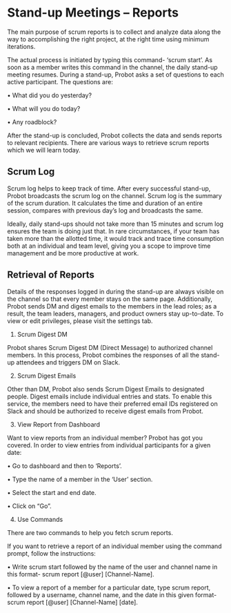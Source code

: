 # Stand-up Meetings – Reports

The main purpose of scrum reports is to collect and analyze data along the way to accomplishing the right project, at the right time using minimum iterations.

The actual process is initiated by typing this command- ‘scrum start’. As soon as a member writes this command in the channel, the daily stand-up meeting resumes. During a stand-up, Probot asks a set of questions to each active participant. The questions are:

• What did you do yesterday?

• What will you do today?

• Any roadblock?
 
 After the stand-up is concluded, Probot collects the data and sends reports to relevant recipients. There are various ways to retrieve scrum reports which we will learn today.
 
## Scrum Log
Scrum log helps to keep track of time. After every successful stand-up, Probot broadcasts the scrum log on the channel. Scrum log is the summary of the scrum duration. It calculates the time and duration of an entire session, compares with previous day’s log and broadcasts the same.

Ideally, daily stand-ups should not take more than 15 minutes and scrum log ensures the team is doing just that. In rare circumstances, if your team has taken more than the allotted time, it would track and trace time consumption both at an individual and team level, giving you a scope to improve time management and be more productive at work. 

## Retrieval of Reports
Details of the responses logged in during the stand-up are always visible on the channel so that every member stays on the same page. Additionally, Probot sends DM and digest emails to the members in the lead roles; as a result, the team leaders, managers, and product owners stay up-to-date. To view or edit privileges, please visit the settings tab.

1.	Scrum Digest DM

Probot shares Scrum Digest DM (Direct Message) to authorized channel members. In this process, Probot combines the responses of all the stand-up attendees and triggers DM on Slack. 

2.	Scrum Digest Emails

Other than DM, Probot also sends Scrum Digest Emails to designated people. Digest emails include individual entries and stats. To enable this service, the members need to have their preferred email IDs registered on Slack and should be authorized to receive digest emails from Probot.    

3.	View Report from Dashboard

Want to view reports from an individual member? Probot has got you covered. In order to view entries from individual participants for a given date:

•	Go to dashboard and then to ‘Reports’. 

•	Type the name of a member in the ‘User’ section. 

•	Select the start and end date. 

•	Click on “Go”.

4.	Use Commands

There are two commands to help you fetch scrum reports. 

If you want to retrieve a report of an individual member using the command prompt, follow the instructions: 

•	Write scrum start followed by the name of the user and channel name in this format- scrum report [@user] [Channel-Name]. 

•	To view a report of a member for a particular date, type scrum report, followed by a username, channel name, and the date in this given format- scrum report [@user] [Channel-Name] [date]. 



